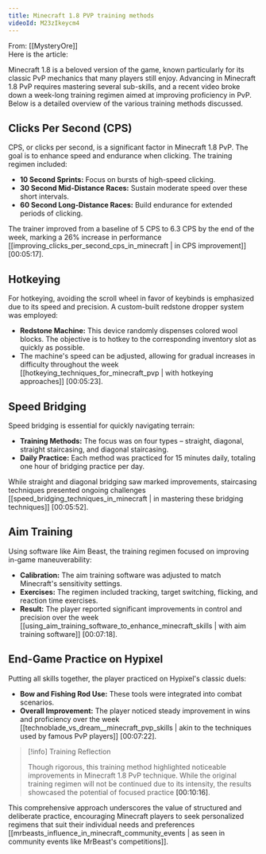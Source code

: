 ```yaml
---
title: Minecraft 1.8 PVP training methods
videoId: M23zIkeycm4
---
```


From: [[MysteryOre]] <br/> 
Here is the article:

Minecraft 1.8 is a beloved version of the game, known particularly for its classic PvP mechanics that many players still enjoy. Advancing in Minecraft 1.8 PvP requires mastering several sub-skills, and a recent video broke down a week-long training regimen aimed at improving proficiency in PvP. Below is a detailed overview of the various training methods discussed.

## Clicks Per Second (CPS)

CPS, or clicks per second, is a significant factor in Minecraft 1.8 PvP. The goal is to enhance speed and endurance when clicking. The training regimen included:

- **10 Second Sprints:** Focus on bursts of high-speed clicking.
- **30 Second Mid-Distance Races:** Sustain moderate speed over these short intervals.
- **60 Second Long-Distance Races:** Build endurance for extended periods of clicking.

The trainer improved from a baseline of 5 CPS to 6.3 CPS by the end of the week, marking a 26% increase in performance [[improving_clicks_per_second_cps_in_minecraft | in CPS improvement]] <a class="yt-timestamp" data-t="00:05:17">[00:05:17]</a>.

## Hotkeying

For hotkeying, avoiding the scroll wheel in favor of keybinds is emphasized due to its speed and precision. A custom-built redstone dropper system was employed:

- **Redstone Machine:** This device randomly dispenses colored wool blocks. The objective is to hotkey to the corresponding inventory slot as quickly as possible.
- The machine's speed can be adjusted, allowing for gradual increases in difficulty throughout the week [[hotkeying_techniques_for_minecraft_pvp | with hotkeying approaches]] <a class="yt-timestamp" data-t="00:05:23">[00:05:23]</a>.

## Speed Bridging

Speed bridging is essential for quickly navigating terrain:

- **Training Methods:** The focus was on four types – straight, diagonal, straight staircasing, and diagonal staircasing.
- **Daily Practice:** Each method was practiced for 15 minutes daily, totaling one hour of bridging practice per day.

While straight and diagonal bridging saw marked improvements, staircasing techniques presented ongoing challenges [[speed_bridging_techniques_in_minecraft | in mastering these bridging techniques]] <a class="yt-timestamp" data-t="00:05:52">[00:05:52]</a>.

## Aim Training

Using software like Aim Beast, the training regimen focused on improving in-game maneuverability:

- **Calibration:** The aim training software was adjusted to match Minecraft's sensitivity settings.
- **Exercises:** The regimen included tracking, target switching, flicking, and reaction time exercises.
- **Result:** The player reported significant improvements in control and precision over the week [[using_aim_training_software_to_enhance_minecraft_skills | with aim training software]] <a class="yt-timestamp" data-t="00:07:18">[00:07:18]</a>.

## End-Game Practice on Hypixel

Putting all skills together, the player practiced on Hypixel's classic duels:

- **Bow and Fishing Rod Use:** These tools were integrated into combat scenarios.
- **Overall Improvement:** The player noticed steady improvement in wins and proficiency over the week [[technoblade_vs_dream__minecraft_pvp_skills | akin to the techniques used by famous PvP players]] <a class="yt-timestamp" data-t="00:07:22">[00:07:22]</a>.

> [!info] Training Reflection
> 
> Though rigorous, this training method highlighted noticeable improvements in Minecraft 1.8 PvP technique. While the original training regimen will not be continued due to its intensity, the results showcased the potential of focused practice <a class="yt-timestamp" data-t="00:10:16">[00:10:16]</a>.

This comprehensive approach underscores the value of structured and deliberate practice, encouraging Minecraft players to seek personalized regimens that suit their individual needs and preferences [[mrbeasts_influence_in_minecraft_community_events | as seen in community events like MrBeast's competitions]].


